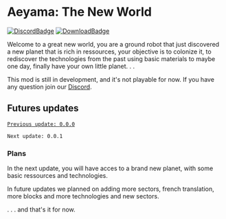 # Aeyama: The New World

[![DiscordBadge]][Discord] [![DownloadBadge]][Download]

Welcome to a great new world, you are a ground robot that just discovered a new planet that is rich in ressources, your objective is to colonize it, to rediscover the technologies from the past using basic materials to maybe one day, finally have your own little planet. . .

This mod is still in development, and it's not playable for now. If you have any question join our [Discord].

## Futures updates

[`Previous update: 0.0.0`][Download]

`Next update: 0.0.1`

### Plans

In the next update, you will have acces to a brand new planet, with some basic ressources and technologies.

In future updates we planned on adding more sectors, french translation, more blocks and more technologies and new sectors.

. . . and that's it for now.

<!---------------------------------------------------------------------------------->

[Discord]: https://discord.gg/rNhkswkJst
[Download]: https://github.com/FredyJabe/aeyama-discovery/releases/latest
[DiscordBadge]: https://img.shields.io/discord/1061344630987292835?color=287e29&label=Discord&logo=Discord&style=for-the-badge
[DownloadBadge]: https://img.shields.io/github/downloads/FredyJabe/aeyama-discovery/total?color=287e29&logo=github&style=for-the-badge
